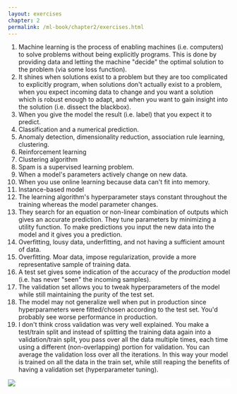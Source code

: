 ```yaml
---
layout: exercises
chapter: 2
permalink: /ml-book/chapter2/exercises.html
---
```

1. Machine learning is the process of enabling machines (i.e. computers) to solve problems without being explicitly programs. This is done by providing data and letting the machine "decide" the optimal solution to the problem (via some loss function).
2. It shines when solutions exist to a problem but they are too complicated to explicitly program, when solutions don't actually exist to a problem, when you expect incoming data to change and you want a solution which is robust enough to adapt, and when you want to gain insight into the solution (i.e. dissect the blackbox).
3. When you give the model the result (i.e. label) that you expect it to predict.
4. Classification and a numerical prediction.
5. Anomaly detection, dimensionality reduction, association rule learning, clustering.
6. Reinforcement learning
7. Clustering algorithm
8. Spam is a supervised learning problem.
9. When a model's parameters actively change on new data.
10. When you use online learning because data can't fit into memory.
11. Instance-based model
12. The learning algorithm's hyperparameter stays constant throughout the training whereas the model parameter changes.
13. They search for an equation or non-linear combination of outputs which gives an accurate prediction. They tune parameters by minimizing a utility function. To make predictions you input the new data into the model and it gives you a prediction.
14. Overfitting, lousy data, underfitting, and not having a sufficient amount of data.
15. Overfitting. Moar data, impose regularization, provide a more representative sample of training data.
16. A test set gives some indication of the accuracy of the _production_ model (i.e. has never "seen" the incoming samples).
17. The validation set allows you to tweak hyperparameters of the model while still maintaining the purity of the test set.
18. The model may not generalize well when put in production since hyperparameters were fitted/chosen according to the test set. You'd probably see worse performance in production.
19. I don't think cross validation was very well explained. You make a test/train split and instead of splitting the training data again into a validation/train split, you pass over all the data multiple times, each time using a different (non-overlapping) portion for validation. You can average the validation loss over all the iterations. In this way your model is trained on all the data in the train set, while still reaping the benefits of having a validation set (hyperparameter tuning). 

<img src="https://upload.wikimedia.org/wikipedia/commons/b/b5/K-fold_cross_validation_EN.svg" style="background: white; margin-left: auto; margin-right: auto; display: block;">
